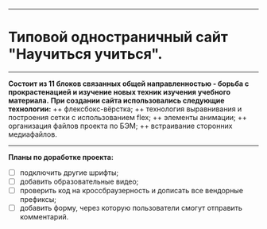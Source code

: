 ___
# Типовой одностраничный сайт "Научиться учиться".
___

__Состоит из 11 блоков связанных общей направленностью - борьба с прокрастенацией и изучение новых техник изучения учебного материала.__
__При создании сайта использовались следующие технологии:__
++ флексбокс-вёрстка;
++ технология выравнивания и построения сетки с использованием flex;
++ элементы анимации;
++ организация файлов проекта по БЭМ;
++ встраивание сторонних медиафайлов.

___

__Планы по доработке проекта:__
- [ ] подключить другие шрифты;
- [ ] добавить образовательные видео;
- [ ] проверить код на кроссбраузерность и дописать все вендорные префиксы;
- [ ] добавить форму, через которую пользователи смогут отправить комментарий.